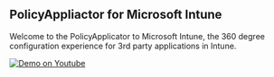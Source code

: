 ## PolicyAppliactor for Microsoft Intune

Welcome to the PolicyApplicator to Microsoft Intune, the 360 degree configuration experience for 3rd party applications in Intune.

[![Demo on Youtube](http://img.youtube.com/vi/M_W8YJvuZQ4/0.jpg)](http://www.youtube.com/watch?v=M_W8YJvuZQ4)
